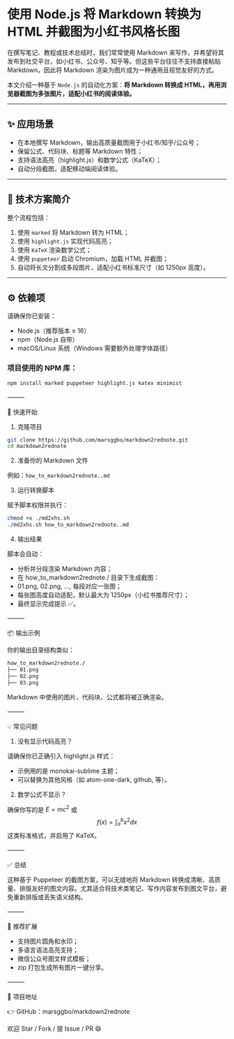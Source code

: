


# 使用 Node.js 将 Markdown 转换为 HTML 并截图为小红书风格长图

在撰写笔记、教程或技术总结时，我们常常使用 Markdown 来写作，并希望将其发布到社交平台，如小红书、公众号、知乎等。但这些平台往往不支持直接粘贴 Markdown，因此将 Markdown 渲染为图片成为一种通用且视觉友好的方式。

本文介绍一种基于 `Node.js` 的自动化方案：**将 Markdown 转换成 HTML，再用浏览器截图为多张图片，适配小红书的阅读体验。**

---

## ✨ 应用场景

- 在本地撰写 Markdown，输出高质量截图用于小红书/知乎/公众号；
- 保留公式、代码块、标题等 Markdown 特性；
- 支持语法高亮（highlight.js）和数学公式（KaTeX）；
- 自动分段截图，适配移动端阅读体验。

---

## 🧰 技术方案简介

整个流程包括：

1. 使用 `marked` 将 Markdown 转为 HTML；
2. 使用 `highlight.js` 实现代码高亮；
3. 使用 `KaTeX` 渲染数学公式；
4. 使用 `puppeteer` 启动 Chromium，加载 HTML 并截图；
5. 自动将长文分割成多段图片，适配小红书标准尺寸（如 1250px 高度）。

---

## ⚙️ 依赖项

请确保你已安装：

- Node.js（推荐版本 ≥ 16）
- npm（Node.js 自带）
- macOS/Linux 系统（Windows 需要额外处理字体路径）

### 项目使用的 NPM 库：

```bash
npm install marked puppeteer highlight.js katex minimist
```


⸻

🚀 快速开始

1. 克隆项目
```bash
git clone https://github.com/marsggbo/markdown2rednote.git
cd markdown2rednote
```
2. 准备你的 Markdown 文件

例如：`how_to_markdown2rednote..md`

3. 运行转换脚本

赋予脚本权限并执行：
```bash
chmod +x ./md2xhs.sh
./md2xhs.sh how_to_markdown2rednote..md
```
4. 输出结果

脚本会自动：
- 分析并分段渲染 Markdown 内容；
- 在 how_to_markdown2rednote./ 目录下生成截图：
- 01.png, 02.png, …, 每段对应一张图；
- 每张图高度自动适配，默认最大为 1250px（小红书推荐尺寸）；
- 最终显示完成提示 ✅。

⸻

📦 输出示例

你的输出目录结构类似：

```bash
how_to_markdown2rednote./
├── 01.png
├── 02.png
├── 03.png
```
Markdown 中使用的图片、代码块、公式都将被正确渲染。

⸻

💡 常见问题

1. 没有显示代码高亮？

请确保你已正确引入 highlight.js 样式：
- 示例用的是 monokai-sublime 主题；
- 可以替换为其他风格（如 atom-one-dark, github, 等）。

2. 数学公式不显示？

确保你写的是 $E = mc^2$ 或 $$f(x) = \int_{a}^{b} x^2dx$$ 这类标准格式，并启用了 KaTeX。

⸻

✅ 总结

这种基于 Puppeteer 的截图方案，可以无缝地将 Markdown 转换成清晰、高质量、排版友好的图文内容。尤其适合将技术类笔记、写作内容发布到图文平台，避免重新排版或丢失语义结构。

⸻

📎 推荐扩展
- 支持图片圆角和水印；
- 多语言语法高亮支持；
- 微信公众号图文样式模板；
- zip 打包生成所有图片一键分享。

⸻

📮 项目地址

👉 GitHub：marsggbo/markdown2rednote

欢迎 Star / Fork / 提 Issue / PR 😄
